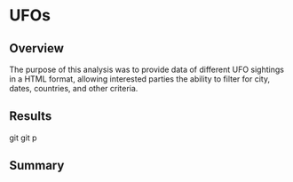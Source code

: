 # UFOs

## Overview

The purpose of this analysis was to provide data of different UFO sightings in a HTML format, allowing interested parties the ability to filter for city, dates, countries, and other criteria. 

## Results

git git p

## Summary

